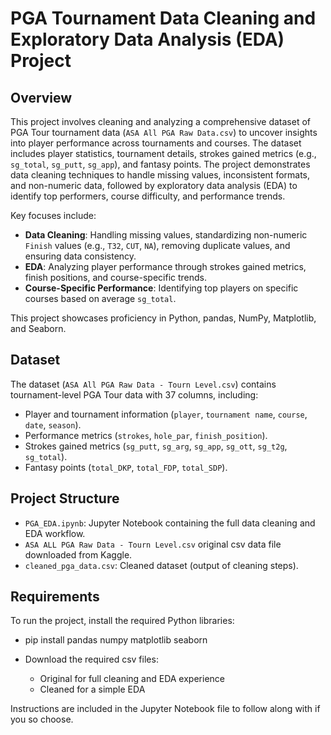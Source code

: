 # PGA Tournament Data Cleaning and Exploratory Data Analysis (EDA) Project

## Overview
This project involves cleaning and analyzing a comprehensive dataset of PGA Tour tournament data (`ASA All PGA Raw Data.csv`) to uncover insights into player performance across tournaments and courses. The dataset includes player statistics, tournament details, strokes gained metrics (e.g., `sg_total`, `sg_putt`, `sg_app`), and fantasy points. The project demonstrates data cleaning techniques to handle missing values, inconsistent formats, and non-numeric data, followed by exploratory data analysis (EDA) to identify top performers, course difficulty, and performance trends.

Key focuses include:
- **Data Cleaning**: Handling missing values, standardizing non-numeric `Finish` values (e.g., `T32`, `CUT`, `NA`), removing duplicate values, and ensuring data consistency.
- **EDA**: Analyzing player performance through strokes gained metrics, finish positions, and course-specific trends.
- **Course-Specific Performance**: Identifying top players on specific courses based on average `sg_total`.

This project showcases proficiency in Python, pandas, NumPy, Matplotlib, and Seaborn.

## Dataset
The dataset (`ASA All PGA Raw Data - Tourn Level.csv`) contains tournament-level PGA Tour data with 37 columns, including:
- Player and tournament information (`player`, `tournament name`, `course`, `date`, `season`).
- Performance metrics (`strokes`, `hole_par`, `finish_position`).
- Strokes gained metrics (`sg_putt`, `sg_arg`, `sg_app`, `sg_ott`, `sg_t2g`, `sg_total`).
- Fantasy points (`total_DKP`, `total_FDP`, `total_SDP`).

## Project Structure
- `PGA_EDA.ipynb`: Jupyter Notebook containing the full data cleaning and EDA workflow.
- `ASA ALL PGA Raw Data - Tourn Level.csv` original csv data file downloaded from Kaggle.
- `cleaned_pga_data.csv`: Cleaned dataset (output of cleaning steps).

## Requirements
To run the project, install the required Python libraries:
- pip install pandas numpy matplotlib seaborn

- Download the required csv files:
  - Original for full cleaning and EDA experience
  - Cleaned for a simple EDA

Instructions are included in the Jupyter Notebook file to follow along with if you so choose. 
